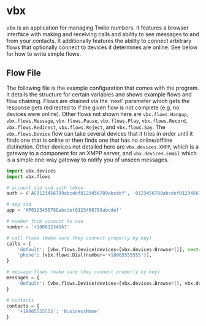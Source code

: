 vbx
===

vbx is an application for managing Twilio numbers. It features a browser interface with making and receiving calls and ability to see messages to and from your contacts. It additionally features the ability to connect arbitrary flows that optionally connect to devices it determines are online. See below for how to write simple flows.


Flow File
---------


The following file is the example configuration that comes with the program. It details the structure for certain variables and shows example flows and flow chaining. Flows are chained via the 'next' parameter which gets the response gets redirected to if the given flow is not complete (e.g. no devices were online). Other flows not shown here are `vbx.flows.Hangup`, `vbx.flows.Message`, `vbx.flows.Pause`, `vbx.flows.Play`, `vbx.flows.Record`, `vbx.flows.Redirect`, `vbx.flows.Reject`, and `vbx.flows.Say`. The `vbx.flows.Device` flow can take several devices that it tries in order until it finds one that is online or then finds one that has no online/offline distinction. Other devices not detailed here are `vbx.devices.XMPP`, which is a gateway to a component for an XMPP server, and `vbx.devices.Email` which is a simple one-way gateway to notify you of unseen messages.

```python
import vbx.devices
import vbx.flows

# account sid and auth token
auth = ('AC0123456789abcdef0123456789abcdef', '0123456789abcdef0123456789abcdef')

# app sid
app = 'AP0123456789abcdef0123456789abcdef'

# number from account to use
number = '+18001234567'

# call flows (make sure they connect properly by key)
calls = {
    'default': [vbx.flows.Device(devices=[vbx.devices.Browser()], next='phone')],
    'phone': [vbx.flows.Dial(number='+18005555555')],
}

# message flows (make sure they connect properly by key)
messages = {
    'default': [vbx.flows.Device(devices=[vbx.devices.Browser(), vbx.devices.SMS(number='+18005555555')])],
}

# contacts
contacts = {
    '+18005555555': 'BusinessName'
}
```
